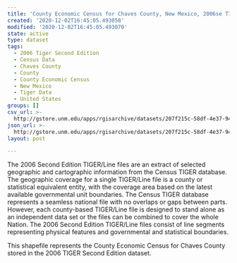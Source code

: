 ```yaml
---
title: 'County Economic Census for Chaves County, New Mexico, 2006se TIGER'
created: '2020-12-02T16:45:05.493058'
modified: '2020-12-02T16:45:05.493070'
state: active
type: dataset
tags:
  - 2006 Tiger Second Edition
  - Census Data
  - Chaves County
  - County
  - County Economic Census
  - New Mexico
  - Tiger Data
  - United States
groups: []
csv_url: >-
  http://gstore.unm.edu/apps/rgisarchive/datasets/207f215c-58df-4e37-9452-1f25f7d85fd5/tgr2006se_chav_ctyec.derived.csv
json_url: >-
  http://gstore.unm.edu/apps/rgisarchive/datasets/207f215c-58df-4e37-9452-1f25f7d85fd5/tgr2006se_chav_ctyec.derived.json
layout: post

---
```

The 2006 Second Edition TIGER/Line files are an extract of selected geographic and cartographic information from the Census TIGER database.  The geographic coverage for a single TIGER/Line file is a county or statistical equivalent entity, with the coverage area based on the latest available governmental unit boundaries. The Census TIGER database represents a seamless national file with no overlaps or gaps between parts.  However, each county-based TIGER/Line file is designed to stand alone as an independent data set or the files can be combined to cover the whole Nation.  The 2006 Second Edition  TIGER/Line files consist of line segments representing physical features and governmental and statistical boundaries.  

This shapefile represents the County Economic Census for Chaves County stored in the 2006 TIGER Second Edition dataset.

